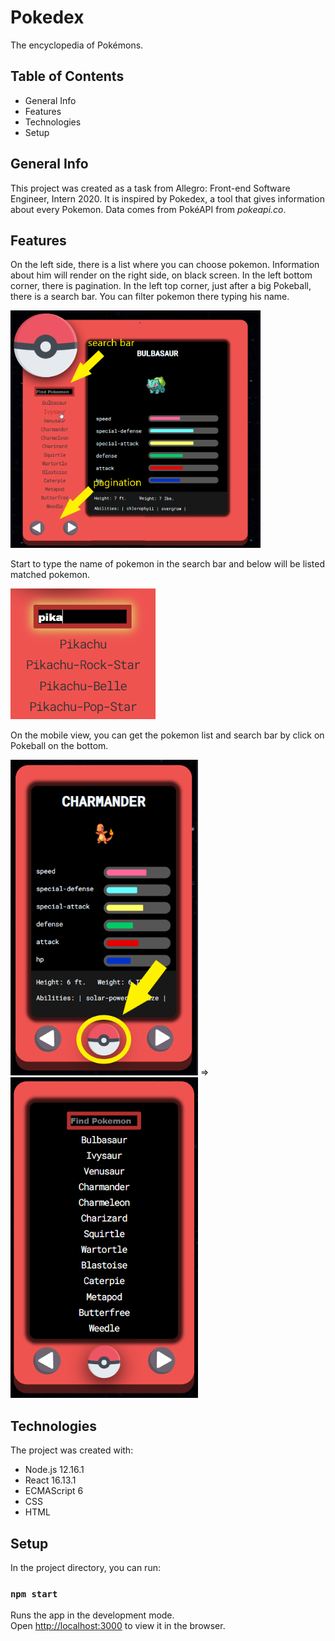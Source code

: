 # Pokedex

The encyclopedia of Pokémons.

## Table of Contents

- General Info
- Features
- Technologies
- Setup

## General Info

This project was created as a task from Allegro: Front-end Software Engineer, Intern 2020. It is inspired by Pokedex, a tool that gives information about every Pokemon. Data comes from PokéAPI from <i>pokeapi.co</i>.

## Features

On the left side, there is a list where you can choose pokemon. Information about him will render on the right side, on black screen. In the left bottom corner, there is pagination. In the left top corner, just after a big Pokeball, there is a search bar. You can filter pokemon there typing his name.

<img src="./src/assets/pokedex.png" alt="pokedex" width="400px">

Start to type the name of pokemon in the search bar and below will be listed matched pokemon.

<img src="./src/assets/search.png" alt="pokedex">

On the mobile view, you can get the pokemon list and search bar by click on Pokeball on the bottom.

<img src="./src/assets/mobileBefore.png" alt="pokedex" width="300px"> => <img src="./src/assets/mobileAfter.png" alt="pokedex" width="300px">

## Technologies

The project was created with:

- Node.js 12.16.1
- React 16.13.1
- ECMAScript 6
- CSS
- HTML

## Setup

In the project directory, you can run:

### `npm start`

Runs the app in the development mode.<br />
Open [http://localhost:3000](http://localhost:3000) to view it in the browser.
